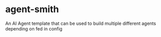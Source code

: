 # agent-smith
An AI Agent template that can be used to build multiple different agents depending on fed in config
